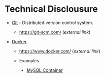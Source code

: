 # Technical Disclousure

-   [Git](git/README.md) - Distributed version control system.
    -   https://git-scm.com/ (_external link_)

-   [Docker](docker/README.md)
    -   https://www.docker.com/ (_external link_)

    -   Examples
        -   [MySQL Container](docker/examples/mysql-container.md)
